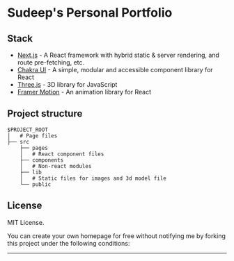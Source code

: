 # Sudeep's Personal Portfolio

## Stack

- [Next.js](https://nextjs.org/) - A React framework with hybrid static & server rendering, and route pre-fetching, etc.
- [Chakra UI](https://chakra-ui.com/) - A simple, modular and accessible component library for React
- [Three.js](https://threejs.org/) - 3D library for JavaScript
- [Framer Motion](https://www.framer.com/motion/) - An animation library for React

## Project structure

```
$PROJECT_ROOT
│   # Page files
├── src
    ├── pages
    │   # React component files
    ├── components
    │   # Non-react modules
    ├── lib
    │   # Static files for images and 3d model file
    └── public
```

## License

MIT License.

You can create your own homepage for free without notifying me by forking this project under the following conditions:

---
